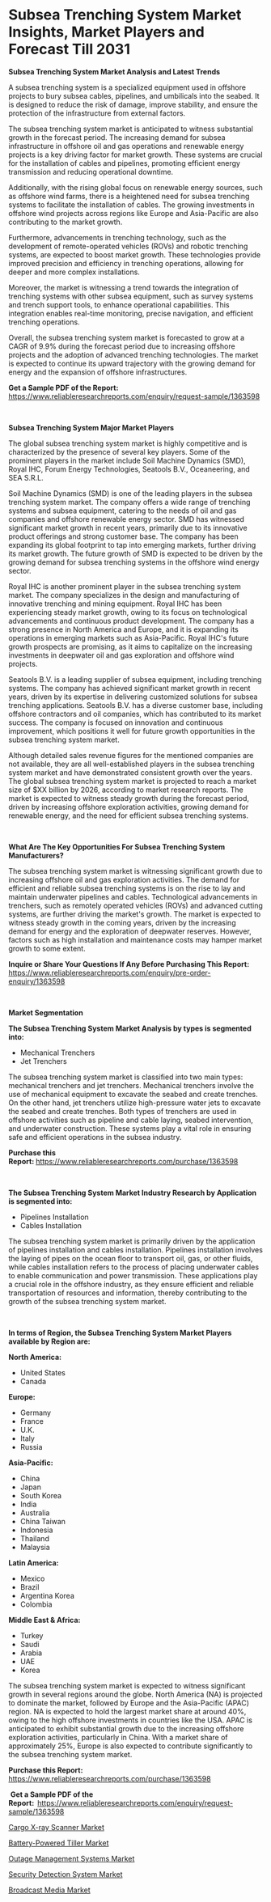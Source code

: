 <p><h1>Subsea Trenching System Market Insights, Market Players and Forecast Till 2031</h1></p><p><strong>Subsea Trenching System Market Analysis and Latest Trends</strong></p>
<p><p>A subsea trenching system is a specialized equipment used in offshore projects to bury subsea cables, pipelines, and umbilicals into the seabed. It is designed to reduce the risk of damage, improve stability, and ensure the protection of the infrastructure from external factors.</p><p>The subsea trenching system market is anticipated to witness substantial growth in the forecast period. The increasing demand for subsea infrastructure in offshore oil and gas operations and renewable energy projects is a key driving factor for market growth. These systems are crucial for the installation of cables and pipelines, promoting efficient energy transmission and reducing operational downtime.</p><p>Additionally, with the rising global focus on renewable energy sources, such as offshore wind farms, there is a heightened need for subsea trenching systems to facilitate the installation of cables. The growing investments in offshore wind projects across regions like Europe and Asia-Pacific are also contributing to the market growth.</p><p>Furthermore, advancements in trenching technology, such as the development of remote-operated vehicles (ROVs) and robotic trenching systems, are expected to boost market growth. These technologies provide improved precision and efficiency in trenching operations, allowing for deeper and more complex installations.</p><p>Moreover, the market is witnessing a trend towards the integration of trenching systems with other subsea equipment, such as survey systems and trench support tools, to enhance operational capabilities. This integration enables real-time monitoring, precise navigation, and efficient trenching operations.</p><p>Overall, the subsea trenching system market is forecasted to grow at a CAGR of 9.9% during the forecast period due to increasing offshore projects and the adoption of advanced trenching technologies. The market is expected to continue its upward trajectory with the growing demand for energy and the expansion of offshore infrastructures.</p></p>
<p><strong>Get a Sample PDF of the Report:&nbsp;</strong> <a href="https://www.reliableresearchreports.com/enquiry/request-sample/1363598">https://www.reliableresearchreports.com/enquiry/request-sample/1363598</a></p>
<p>&nbsp;</p>
<p><strong>Subsea Trenching System Major Market Players</strong></p>
<p><p>The global subsea trenching system market is highly competitive and is characterized by the presence of several key players. Some of the prominent players in the market include Soil Machine Dynamics (SMD), Royal IHC, Forum Energy Technologies, Seatools B.V., Oceaneering, and SEA S.R.L.</p><p>Soil Machine Dynamics (SMD) is one of the leading players in the subsea trenching system market. The company offers a wide range of trenching systems and subsea equipment, catering to the needs of oil and gas companies and offshore renewable energy sector. SMD has witnessed significant market growth in recent years, primarily due to its innovative product offerings and strong customer base. The company has been expanding its global footprint to tap into emerging markets, further driving its market growth. The future growth of SMD is expected to be driven by the growing demand for subsea trenching systems in the offshore wind energy sector.</p><p>Royal IHC is another prominent player in the subsea trenching system market. The company specializes in the design and manufacturing of innovative trenching and mining equipment. Royal IHC has been experiencing steady market growth, owing to its focus on technological advancements and continuous product development. The company has a strong presence in North America and Europe, and it is expanding its operations in emerging markets such as Asia-Pacific. Royal IHC's future growth prospects are promising, as it aims to capitalize on the increasing investments in deepwater oil and gas exploration and offshore wind projects.</p><p>Seatools B.V. is a leading supplier of subsea equipment, including trenching systems. The company has achieved significant market growth in recent years, driven by its expertise in delivering customized solutions for subsea trenching applications. Seatools B.V. has a diverse customer base, including offshore contractors and oil companies, which has contributed to its market success. The company is focused on innovation and continuous improvement, which positions it well for future growth opportunities in the subsea trenching system market.</p><p>Although detailed sales revenue figures for the mentioned companies are not available, they are all well-established players in the subsea trenching system market and have demonstrated consistent growth over the years. The global subsea trenching system market is projected to reach a market size of $XX billion by 2026, according to market research reports. The market is expected to witness steady growth during the forecast period, driven by increasing offshore exploration activities, growing demand for renewable energy, and the need for efficient subsea trenching systems.</p></p>
<p>&nbsp;</p>
<p><strong>What Are The Key Opportunities For Subsea Trenching System Manufacturers?</strong></p>
<p><p>The subsea trenching system market is witnessing significant growth due to increasing offshore oil and gas exploration activities. The demand for efficient and reliable subsea trenching systems is on the rise to lay and maintain underwater pipelines and cables. Technological advancements in trenchers, such as remotely operated vehicles (ROVs) and advanced cutting systems, are further driving the market's growth. The market is expected to witness steady growth in the coming years, driven by the increasing demand for energy and the exploration of deepwater reserves. However, factors such as high installation and maintenance costs may hamper market growth to some extent.</p></p>
<p><strong>Inquire or Share Your Questions If Any Before Purchasing This Report:</strong> <a href="https://www.reliableresearchreports.com/enquiry/pre-order-enquiry/1363598">https://www.reliableresearchreports.com/enquiry/pre-order-enquiry/1363598</a></p>
<p>&nbsp;</p>
<p><strong>Market Segmentation</strong></p>
<p><strong>The Subsea Trenching System Market Analysis by types is segmented into:</strong></p>
<p><ul><li>Mechanical Trenchers</li><li>Jet Trenchers</li></ul></p>
<p><p>The subsea trenching system market is classified into two main types: mechanical trenchers and jet trenchers. Mechanical trenchers involve the use of mechanical equipment to excavate the seabed and create trenches. On the other hand, jet trenchers utilize high-pressure water jets to excavate the seabed and create trenches. Both types of trenchers are used in offshore activities such as pipeline and cable laying, seabed intervention, and underwater construction. These systems play a vital role in ensuring safe and efficient operations in the subsea industry.</p></p>
<p><strong>Purchase this Report:&nbsp;</strong><a href="https://www.reliableresearchreports.com/purchase/1363598">https://www.reliableresearchreports.com/purchase/1363598</a></p>
<p>&nbsp;</p>
<p><strong>The Subsea Trenching System Market Industry Research by Application is segmented into:</strong></p>
<p><ul><li>Pipelines Installation</li><li>Cables Installation</li></ul></p>
<p><p>The subsea trenching system market is primarily driven by the application of pipelines installation and cables installation. Pipelines installation involves the laying of pipes on the ocean floor to transport oil, gas, or other fluids, while cables installation refers to the process of placing underwater cables to enable communication and power transmission. These applications play a crucial role in the offshore industry, as they ensure efficient and reliable transportation of resources and information, thereby contributing to the growth of the subsea trenching system market.</p></p>
<p>&nbsp;</p>
<p><strong>In terms of Region, the Subsea Trenching System Market Players available by Region are:</strong></p>
<p>
    <p> <strong> North America: </strong>
        <ul>
            <li>United States</li>
            <li>Canada</li>
        </ul>
        </p> 
    <p> <strong> Europe: </strong>
        <ul>
            <li>Germany</li>
            <li>France</li>
            <li>U.K.</li>
            <li>Italy</li>
            <li>Russia</li>
        </ul>
        </p> 
    <p> <strong> Asia-Pacific: </strong>
        <ul>
            <li>China</li>
            <li>Japan</li>
            <li>South Korea</li>
            <li>India</li>
            <li>Australia</li>
            <li>China Taiwan</li>
            <li>Indonesia</li>
            <li>Thailand</li>
            <li>Malaysia</li>
        </ul>
        </p> 
    <p> <strong> Latin America: </strong>
        <ul>
            <li>Mexico</li>
            <li>Brazil</li>
            <li>Argentina Korea</li>
            <li>Colombia</li>
        </ul>
        </p> 
    <p> <strong> Middle East & Africa: </strong>
        <ul>
            <li>Turkey</li>
            <li>Saudi</li>
            <li>Arabia</li>
            <li>UAE</li>
            <li>Korea</li>
        </ul>
    </p>
    </p>
<p><p>The subsea trenching system market is expected to witness significant growth in several regions around the globe. North America (NA) is projected to dominate the market, followed by Europe and the Asia-Pacific (APAC) region. NA is expected to hold the largest market share at around 40%, owing to the high offshore investments in countries like the USA. APAC is anticipated to exhibit substantial growth due to the increasing offshore exploration activities, particularly in China. With a market share of approximately 25%, Europe is also expected to contribute significantly to the subsea trenching system market.</p></p>
<p><strong>Purchase this Report: </strong><a href="https://www.reliableresearchreports.com/purchase/1363598">https://www.reliableresearchreports.com/purchase/1363598</a></p>
<p>&nbsp;<strong>Get a Sample PDF of the Report:&nbsp;&nbsp;</strong><a href="https://www.reliableresearchreports.com/enquiry/request-sample/1363598">https://www.reliableresearchreports.com/enquiry/request-sample/1363598</a></p>
<p><strong></strong></p>
<p><p><a href="https://github.com/Chiragrp22/Market-Research-Report-List-2/blob/main/cargo-x-ray-scanner-market.md">Cargo X-ray Scanner Market</a></p><p><a href="https://github.com/Chiragrp23/Market-Research-Report-List-2/blob/main/battery-powered-tiller-market.md">Battery-Powered Tiller Market</a></p><p><a href="https://medium.com/p/24835d0d9df2/edit">Outage Management Systems Market</a></p><p><a href="https://medium.com/@tammyjones1939/security-detection-system-market-share-evolution-and-market-growth-trends-2023-2030-67c1581a448b">Security Detection System Market</a></p><p><a href="https://medium.com/@tammyjones1939/broadcast-media-market-the-key-to-successful-business-strategy-forecast-till-2030-06bc05d6ec8d">Broadcast Media Market</a></p></p>